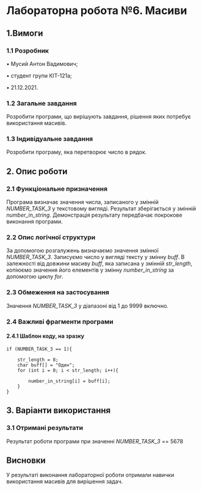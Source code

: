 ﻿

# Лабораторна робота №6. Масиви
## 1.Вимоги

### 1.1 Розробник

• Мусий Антон Вадимович;

• студент групи КІТ-121а;

• 21.12.2021.

### 1.2 Загальне завдання

Розробити програми, що вирішують завдання, рішення яких потребує використання масивів.

### 1.3 Індивідуальне завдання

Розробити програму, яка перетворює число в рядок.

## 2. Опис роботи

### 2.1 Функціональне призначення

Програма визначає значення числа, записаного у змінній *NUMBER_TASK_3* у текстовому вигляді.
Результат зберігається у змінній *number_in_string*.
Демонстрація результату передбачає покрокове виконання програми.

### 2.2 Опис логічної структури

За допомогою розгалужень визначаємо значення змінної *NUMBER_TASK_3*. Записуємо число у вигляді тексту у змінну *buff*. В залежності від довжини масиву *buff*, яка записана у змінній *str_length*, копіюємо значення його елементів у змінну *number_in_string* за допомогою циклу *for*.

### 2.3 Обмеження на застосування
Значення *NUMBER_TASK_3* у діапазоні від 1 до 9999 включно.

### 2.4 Важливі фрагменти програми

#### 2.4.1 Шаблон коду, на зразку

    if (NUMBER_TASK_3 == 1){

		str_length = 8;
		char buff[] = "Один";
		for (int i = 0; i < str_length; i++){

			number_in_string[i] = buff[i];
		}
	}
## 3. Варіанти використання

### 3.1 Отримані результати
Результат роботи програми при значенні *NUMBER_TASK_3* == 5678 
## Висновки
У результаті виконання лабораторної роботи отримали навички використання масивів для вирішення задач.

 


